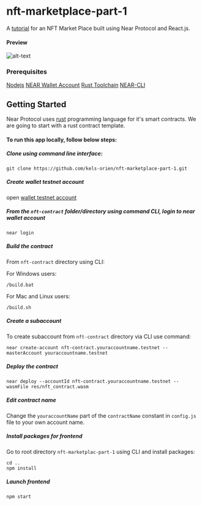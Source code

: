 # nft-marketplace-part-1
A [tutorial](https://dev.to/kels_orien/building-a-full-stack-nft-market-place-with-near-protocol-and-reactjs-ak9) for an NFT Market Place built using Near Protocol and React.js.

#### Preview
![alt-text](https://res.cloudinary.com/dofiasjpi/image/upload/v1649243579/near-tutorial-nfts/near-tut-preview.png)


### Prerequisites
[Nodejs](https://github.com/nvm-sh/nvm)
[NEAR Wallet Account](https://wallet.testnet.near.org/)
[Rust Toolchain](https://docs.near.org/docs/develop/contracts/rust/intro#installing-the-rust-toolchain)
[NEAR-CLI](https://docs.near.org/docs/tools/near-cli#setup)


## Getting Started
Near Protocol uses [rust](https://www.rust-lang.org/) programming language for it's smart contracts. We are going to start with a rust contract template.


#### To run this app locally, follow below steps:

##### Clone using command line interface:
```
git clone https://github.com/kels-orien/nft-marketplace-part-1.git
```

##### Create wallet testnet account
open [wallet testnet account](wallet.testnet.near.org/)

##### From the `nft-contract` folder/directory using command CLI, login to near wallet account


`near login`


##### Build the contract
From `nft-contract` directory using CLI:

For Windows users:

```
/build.bat
```

For Mac and Linux users:

```
/build.sh
```

##### Create a subaccount

To create subaccount from `nft-contract` directory via CLI use command:

```
near create-account nft-contract.youraccountname.testnet --masterAccount youraccountname.testnet

```

##### Deploy the contract
```
near deploy --accountId nft-contract.youraccountname.testnet --wasmFile res/nft_contract.wasm

```


##### Edit contract name
Change the `youraccountName` part of the `contractName` constant in `config.js` file to your own account name.

##### Install packages for frontend

Go to root directory `nft-marketplac-part-1` using CLI and install packages:

```
cd ..
npm install

```

##### Launch frontend

```
npm start

```



